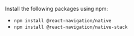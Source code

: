 Install the following packages using npm:

* `npm install @react-navigation/native`
* `npm install @react-navigation/native-stack`
